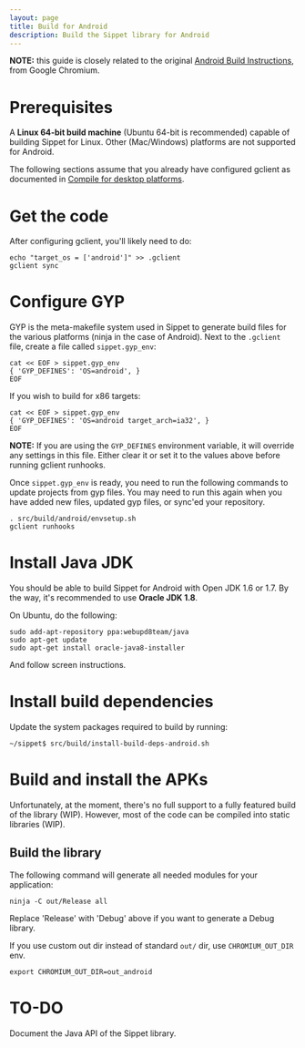 ```yaml
---
layout: page
title: Build for Android
description: Build the Sippet library for Android
---
```


**NOTE:** this guide is closely related to the original [Android Build
Instructions](https://code.google.com/p/chromium/wiki/AndroidBuildInstructions),
from Google Chromium.

# Prerequisites

A **Linux 64-bit build machine** (Ubuntu 64-bit is recommended) capable of
building Sippet for Linux. Other (Mac/Windows) platforms are not supported for
Android.

The following sections assume that you already have configured gclient as
documented in [Compile for desktop platforms](/how-to-compile/).

# Get the code

After configuring gclient, you'll likely need to do:

    echo "target_os = ['android']" >> .gclient
    gclient sync


# Configure GYP

GYP is the meta-makefile system used in Sippet to generate build files for the
various platforms (ninja in the case of Android). Next to the `.gclient` file,
create a file called `sippet.gyp_env`:

    cat << EOF > sippet.gyp_env
    { 'GYP_DEFINES': 'OS=android', }
    EOF

If you wish to build for x86 targets:

    cat << EOF > sippet.gyp_env
    { 'GYP_DEFINES': 'OS=android target_arch=ia32', }
    EOF

**NOTE:** If you are using the `GYP_DEFINES` environment variable, it will
override any settings in this file. Either clear it or set it to the values
above before running gclient runhooks.

Once `sippet.gyp_env` is ready, you need to run the following commands to
update projects from gyp files. You may need to run this again when you have
added new files, updated gyp files, or sync'ed your repository.

    . src/build/android/envsetup.sh
    gclient runhooks


# Install Java JDK

You should be able to build Sippet for Android with Open JDK 1.6 or 1.7. By the
way, it's recommended to use **Oracle JDK 1.8**.

On Ubuntu, do the following:

    sudo add-apt-repository ppa:webupd8team/java
    sudo apt-get update
    sudo apt-get install oracle-java8-installer

And follow screen instructions.


# Install build dependencies

Update the system packages required to build by running:

    ~/sippet$ src/build/install-build-deps-android.sh


# Build and install the APKs

Unfortunately, at the moment, there's no full support to a fully featured build
of the library (WIP). However, most of the code can be compiled into static
libraries (WIP).


## Build the library

The following command will generate all needed modules for your application:

    ninja -C out/Release all

Replace 'Release' with 'Debug' above if you want to generate a Debug library.

If you use custom out dir instead of standard `out/` dir, use
`CHROMIUM_OUT_DIR` env.

    export CHROMIUM_OUT_DIR=out_android

# TO-DO

Document the Java API of the Sippet library.
